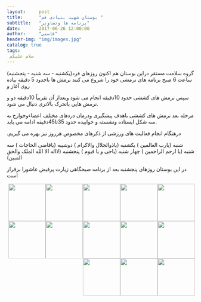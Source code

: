```yaml
---
layout:     post
title:      "بوستان شهید بنیادی قم "
subtitle:   "برنامه ها وتصاویر"
date:       2017-06-26 12:00:00
author:     "قاسمی"
header-img: "img/images.jpg"
catalog: true
tags:
 سلام علیکم 
---
```


گروه سلامت مستقر دراین بوستان هم اکنون روزهای فرد(یکشنبه - سه شنبه - پتجشنبه)
ساعت 6 صبح برنامه های نرمشی خود را شروع می کنند نرمش ها باحدود 5 دقیقه بیاده روی آغاز و

سپس نرمش های کششی حدود 10دقیقه انجام می شود وبعداز آن تقریباً 10دقیقه دو و نرمش هایی باتحرک بالاتری دنبال می شود.

مرحله بعد نرمش های کششی باهدف پیشگیری ودرمان دردهای مختلف اعضاءوجوارح به سه شکل ایستاده ونشسته و خوابیده حدود 35تا45دقیقه ادامه می یابد.

.درهنگام انجام فعالیت های ورزشی از ذکرهای مخصوص هرروز نیز بهره می گیریم

شنبه (یارب العالمین ) 
یکشنبه (یاذوالجلال والاکرام )
دوشیبه (یاقاضی الحاجات )
سه شنبه (یا ارحم الراحمین )
چهار شنبه (یاحی و یا قیوم )
پنجشنبه (لااله الا الله الملک والحق المبین)



در این بوستان روزهای پنجشنبه  بعد از برنامه صبحگاهی زیارت پرفیض عاشورا برقرار است


<a href="https://github.com/grouh-salamat/grouh-salamat.github.io/raw/master/img/32.jpg"><img style="float: right;width=100px;height:100px" src="https://github.com/grouh-salamat/grouh-salamat.github.io/raw/master/img/32.jpg"></a>
<a href="https://github.com/grouh-salamat/grouh-salamat.github.io/raw/master/img/29.jpg"><img style="float: right;width=100px;height:100px" src="https://github.com/grouh-salamat/grouh-salamat.github.io/raw/master/img/29.jpg"></a>
<a href="https://github.com/grouh-salamat/grouh-salamat.github.io/raw/master/img/26.jpg"><img style="float: right;width=100px;height:100px" src="https://github.com/grouh-salamat/grouh-salamat.github.io/raw/master/img/26.jpg"></a>
<a href="https://github.com/grouh-salamat/grouh-salamat.github.io/raw/master/img/27.jpg"><img style="float: right;width=100px;height:100px" src="https://github.com/grouh-salamat/grouh-salamat.github.io/raw/master/img/27.jpg"></a>
<a href="https://github.com/grouh-salamat/grouh-salamat.github.io/raw/master/img/28.jpg"><img style="float: right;width=100px;height:100px" src="https://github.com/grouh-salamat/grouh-salamat.github.io/raw/master/img/28.jpg"></a>

<a href="https://github.com/grouh-salamat/grouh-salamat.github.io/raw/master/img/33.jpg"><img style="float: right;width=100px;height:100px" src="https://github.com/grouh-salamat/grouh-salamat.github.io/raw/master/img/33.jpg"></a>
<a href="https://github.com/grouh-salamat/grouh-salamat.github.io/raw/master/img/34.jpg"><img style="float: right;width=100px;height:100px" src="https://github.com/grouh-salamat/grouh-salamat.github.io/raw/master/img/34.jpg"></a>
<a href="https://github.com/grouh-salamat/grouh-salamat.github.io/raw/master/img/35.jpg"><img style="float: right;width=100px;height:100px" src="https://github.com/grouh-salamat/grouh-salamat.github.io/raw/master/img/35.jpg"></a>
<a href="https://github.com/grouh-salamat/grouh-salamat.github.io/raw/master/img/36.jpg"><img style="float: right;width=100px;height:100px" src="https://github.com/grouh-salamat/grouh-salamat.github.io/raw/master/img/36.jpg"></a>
<a href="https://github.com/grouh-salamat/grouh-salamat.github.io/raw/master/img/37.jpg"><img style="float: right;width=100px;height:100px" src="https://github.com/grouh-salamat/grouh-salamat.github.io/raw/master/img/37.jpg"></a>
<a href="https://github.com/grouh-salamat/grouh-salamat.github.io/raw/master/img/38.jpg"><img style="float: right;width=100px;height:100px" src="https://github.com/grouh-salamat/grouh-salamat.github.io/raw/master/img/38.jpg"></a>
<a href="https://github.com/grouh-salamat/grouh-salamat.github.io/raw/master/img/39.jpg"><img style="float: right;width=100px;height:100px" src="https://github.com/grouh-salamat/grouh-salamat.github.io/raw/master/img/39.jpg"></a>
<a href="https://github.com/grouh-salamat/grouh-salamat.github.io/raw/master/img/12.jpg"><img style="float: right;width=100px;height:100px" src="https://github.com/grouh-salamat/grouh-salamat.github.io/raw/master/img/12.jpg"></a>

